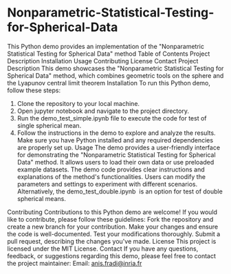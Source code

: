 # Nonparametric-Statistical-Testing-for-Spherical-Data

This Python demo provides an implementation of the "Nonparametric Statistical Testing for Spherical Data" method
Table of Contents
Project Description
Installation
Usage
Contributing
License
Contact
Project Description
This demo showcases the "Nonparametric Statistical Testing for Spherical Data" method, which combines geometric tools on the sphere and the Lyapunov central limit theorem 
Installation
To run this Python demo, follow these steps:
1. Clone the repository to your local machine.
2. Open jupyter notebook and navigate to the project directory.
3. Run the demo_test_simple.ipynb file to execute the code for test of single spherical mean.
4. Follow the instructions in the demo to explore and analyze the results.
Make sure you have Python installed and any required dependencies are properly set up.
Usage
The demo provides a user-friendly interface for demonstrating the "Nonparametric Statistical Testing for Spherical Data" method. It allows users to load their own data or use preloaded example datasets. The demo code provides clear instructions and explanations of the method's functionalities. Users can modify the parameters and settings to experiment with different scenarios. Alternatively, the demo_test_double.ipynb  is an option for test of double spherical means.


Contributing
Contributions to this Python demo are welcome! If you would like to contribute, please follow these guidelines:
Fork the repository and create a new branch for your contribution.
Make your changes and ensure the code is well-documented.
Test your modifications thoroughly.
Submit a pull request, describing the changes you've made.
License
This project is licensed under the MIT License.
Contact
If you have any questions, feedback, or suggestions regarding this demo, please feel free to contact the project maintainer:
Email: anis.fradi@inria.fr
